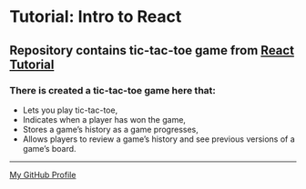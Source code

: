 # Tutorial: Intro to React

## Repository contains tic-tac-toe game from [React Tutorial]("https://reactjs.org/tutorial/tutorial.html)

### There is created a tic-tac-toe game here that:
* Lets you play tic-tac-toe,
* Indicates when a player has won the game,
* Stores a game’s history as a game progresses,
* Allows players to review a game’s history and see previous versions of a game’s board.

---
[My GitHub Profile](https://github.com/skwirowski "Paweł Skwirowski GitHub")


